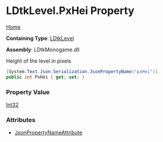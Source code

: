 # LDtkLevel\.PxHei Property

[Home](../../../README.md)

**Containing Type**: [LDtkLevel](../README.md)

**Assembly**: LDtkMonogame\.dll

  
Height of the level in pixels

```csharp
[System.Text.Json.Serialization.JsonPropertyName("pxHei")]
public int PxHei { get; set; }
```

### Property Value

[Int32](https://docs.microsoft.com/en-us/dotnet/api/system.int32)

### Attributes

* [JsonPropertyNameAttribute](https://docs.microsoft.com/en-us/dotnet/api/system.text.json.serialization.jsonpropertynameattribute)

